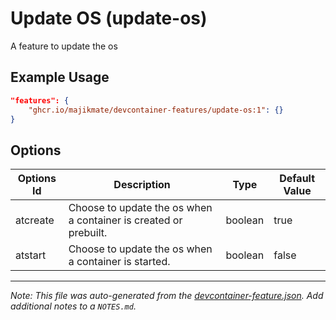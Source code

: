 
# Update OS (update-os)

A feature to update the os

## Example Usage

```json
"features": {
    "ghcr.io/majikmate/devcontainer-features/update-os:1": {}
}
```

## Options

| Options Id | Description | Type | Default Value |
|-----|-----|-----|-----|
| atcreate | Choose to update the os when a container is created or prebuilt. | boolean | true |
| atstart | Choose to update the os when a container is started. | boolean | false |



---

_Note: This file was auto-generated from the [devcontainer-feature.json](https://github.com/majikmate/devcontainer-features/blob/main/src/update-os/devcontainer-feature.json).  Add additional notes to a `NOTES.md`._
